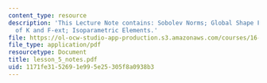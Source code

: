 ```yaml
---
content_type: resource
description: 'This Lecture Note contains: Sobolev Norms; Global Shape Function; Computation
  of K and F-ext; Isoparametric Elements.'
file: https://ol-ocw-studio-app-production.s3.amazonaws.com/courses/16-225-computational-mechanics-of-materials-fall-2003/1171fe3152691e995e25305f8a0938b3_lesson_5_notes.pdf
file_type: application/pdf
resourcetype: Document
title: lesson_5_notes.pdf
uid: 1171fe31-5269-1e99-5e25-305f8a0938b3
---
```

